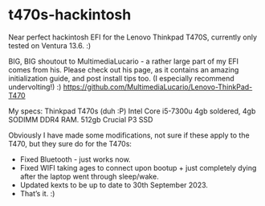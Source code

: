 # t470s-hackintosh
Near perfect hackintosh EFI for the Lenovo Thinkpad T470S, currently only tested on Ventura 13.6. :)

BIG, BIG shoutout to MultimediaLucario - a rather large part of my EFI comes from his. Please check out his page, as it contains an amazing initialization guide, and post install tips too. (I especially recommend undervolting!) :)
https://github.com/MultimediaLucario/Lenovo-ThinkPad-T470

My specs:
Thinkpad T470s (duh :P)
Intel Core i5-7300u 
4gb soldered, 4gb SODIMM DDR4 RAM.
512gb Crucial P3 SSD

Obviously I have made some modifications, not sure if these apply to the T470, but they sure do for the T470s:

- Fixed Bluetooth - just works now.
- Fixed WIFI taking ages to connect upon bootup + just completely dying after the laptop went through sleep/wake.
- Updated kexts to be up to date to 30th September 2023.
- That’s it. :)
